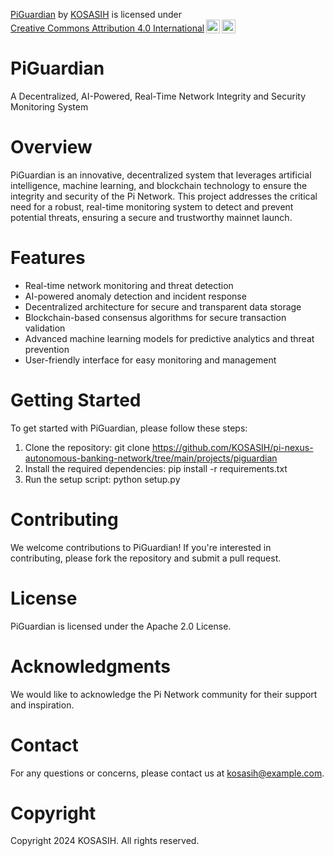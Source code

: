 <p xmlns:cc="http://creativecommons.org/ns#" xmlns:dct="http://purl.org/dc/terms/"><a property="dct:title" rel="cc:attributionURL" href="https://github.com/KOSASIH/pi-nexus-autonomous-banking-network/tree/main/projects/piguardian">PiGuardian</a> by <a rel="cc:attributionURL dct:creator" property="cc:attributionName" href="https://www.linkedin.com/in/kosasih-81b46b5a">KOSASIH</a> is licensed under <a href="https://creativecommons.org/licenses/by/4.0/?ref=chooser-v1" target="_blank" rel="license noopener noreferrer" style="display:inline-block;">Creative Commons Attribution 4.0 International<img style="height:22px!important;margin-left:3px;vertical-align:text-bottom;" src="https://mirrors.creativecommons.org/presskit/icons/cc.svg?ref=chooser-v1" alt=""><img style="height:22px!important;margin-left:3px;vertical-align:text-bottom;" src="https://mirrors.creativecommons.org/presskit/icons/by.svg?ref=chooser-v1" alt=""></a></p>

# PiGuardian

A Decentralized, AI-Powered, Real-Time Network Integrity and Security Monitoring System

# Overview

PiGuardian is an innovative, decentralized system that leverages artificial intelligence, machine learning, and blockchain technology to ensure the integrity and security of the Pi Network. This project addresses the critical need for a robust, real-time monitoring system to detect and prevent potential threats, ensuring a secure and trustworthy mainnet launch.

# Features

- Real-time network monitoring and threat detection
- AI-powered anomaly detection and incident response
- Decentralized architecture for secure and transparent data storage
- Blockchain-based consensus algorithms for secure transaction validation
- Advanced machine learning models for predictive analytics and threat prevention
- User-friendly interface for easy monitoring and management

# Getting Started

To get started with PiGuardian, please follow these steps:

1. Clone the repository: git clone https://github.com/KOSASIH/pi-nexus-autonomous-banking-network/tree/main/projects/piguardian
2. Install the required dependencies: pip install -r requirements.txt
3. Run the setup script: python setup.py

# Contributing

We welcome contributions to PiGuardian! If you're interested in contributing, please fork the repository and submit a pull request.

# License

PiGuardian is licensed under the Apache 2.0 License.

# Acknowledgments

We would like to acknowledge the Pi Network community for their support and inspiration.

# Contact

For any questions or concerns, please contact us at kosasih@example.com.

# Copyright

Copyright 2024 KOSASIH. All rights reserved.
